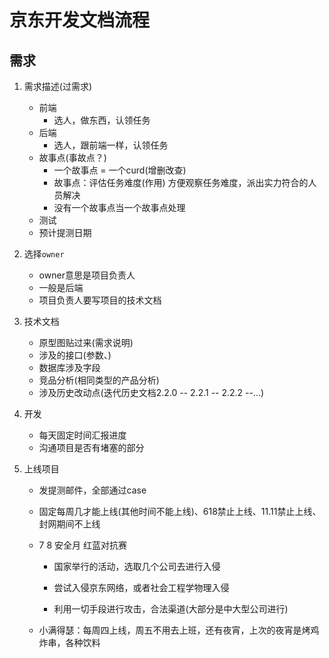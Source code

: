 # 京东开发文档流程

## 需求

1. 需求描述(过需求)

   - 前端
     - 选人，做东西，认领任务
   - 后端
     - 选人，跟前端一样，认领任务
   - 故事点(事故点？)
     - 一个故事点 = 一个curd(增删改查)
     - 故事点：评估任务难度(作用)   方便观察任务难度，派出实力符合的人员解决
     - 没有一个故事点当一个故事点处理
   - 测试
   - 预计提测日期

2. 选择`owner`

   - owner意思是项目负责人
   - 一般是后端
   - 项目负责人要写项目的技术文档

3. 技术文档

   - 原型图贴过来(需求说明)
   - 涉及的接口(参数、)
   - 数据库涉及字段
   - 竞品分析(相同类型的产品分析)
   - 涉及历史改动点(迭代历史文档2.2.0 -- 2.2.1 -- 2.2.2 --...)

4. 开发

   - 每天固定时间汇报进度
   - 沟通项目是否有堵塞的部分

5. 上线项目

   - 发提测邮件，全部通过case

   - 固定每周几才能上线(其他时间不能上线)、618禁止上线、11.11禁止上线、封网期间不上线

   - 7 8 安全月 红蓝对抗赛

     - 国家举行的活动，选取几个公司去进行入侵

     - 尝试入侵京东网络，或者社会工程学物理入侵
     - 利用一切手段进行攻击，合法渠道(大部分是中大型公司进行)

   - 小满得瑟：每周四上线，周五不用去上班，还有夜宵，上次的夜宵是烤鸡炸串，各种饮料